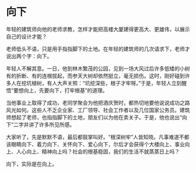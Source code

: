 # 向下


 年轻的建筑师向他的老师求教，怎样才能把高楼大厦建得更高大、更雄伟，以展示自己的设计才能？  

老师低头不语，只是用手指指脚下的土地。在年轻的建筑师的几次请求下，老师才说出两个字：向下。  

年轻人不解其意。一日，他到林木繁茂的公园，见到一场大风过后许多低矮的小树有的折断、有的连根拔起，而参天大树却依然挺立，毫无损伤。这时，刚好碰到许多人在挖坑植树，有人大声关照：“坑挖深些，根子才牢呀。”于是，年轻人立刻醒悟“要想向上，先要向下，打牢根基”的道理。  

当他事业上取得了成功，老同学聚会为他把酒庆贺时，都热切地要他说说成功之路风光如何。这些人不乏企业家、工厂领导、社会工作者以及几位国家公务员。建筑师想起了老师，也指指脚下的土地，朋友们以为他在卖关子。于是，他也说出“向下”二字并讲了许多所见所感。  

大家听了，先是默默不语，最后都鼓掌叫好。“根深树牢”人皆知晓。凡事难道不都该眼睛向下、着力向下、关怀向下、爱心向下，尔后才会获得个大楼向上、事业向上、人心向上、精神向上吗？社会的根基稳固，我们的生活不就蒸蒸日上吗？  

向下，实际是在向上。
  